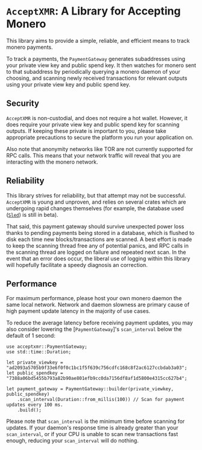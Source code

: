 # `AcceptXMR`: A Library for Accepting Monero

This library aims to provide a simple, reliable, and efficient means to track monero payments.

To track a payments, the `PaymentGateway` generates subaddresses using your private view key and
public spend key. It then watches for monero sent to that subaddress by periodically querying a
monero daemon of your choosing, and scanning newly received transactions for relevant outputs
using your private view key and public spend key.

## Security

`AcceptXMR` is non-custodial, and does not require a hot wallet. However, it does require your
private view key and public spend key for scanning outputs. If keeping these private is important
to you, please take appropriate precautions to secure the platform you run your application on.

Also note that anonymity networks like TOR are not currently supported for RPC calls. This
means that your network traffic will reveal that you are interacting with the monero network.

## Reliability

This library strives for reliability, but that attempt may not be successful. `AcceptXMR` is
young and unproven, and relies on several crates which are undergoing rapid changes themselves
(for example, the database used ([`Sled`](https://docs.rs/sled)) is still in beta).

That said, this payment gateway should survive unexpected power loss thanks to pending payments
being stored in a database, which is flushed to disk each time new blocks/transactions are
scanned. A best effort is made to keep the scanning thread free any of potential panics, and RPC
calls in the scanning thread are logged on failure and repeated next scan. In the event that an
error does occur, the liberal use of logging within this library will hopefully facilitate a
speedy diagnosis an correction.

## Performance

For maximum performance, please host your own monero daemon the same local network. Network and
daemon slowness are primary cause of high payment update latency in the majority of use cases.

To reduce the average latency before receiving payment updates, you may also consider lowering
the [`PaymentGateway`]'s `scan_interval` below the default of 1 second:
```
use acceptxmr::PaymentGateway;
use std::time::Duration;

let private_viewkey = "ad2093a5705b9f33e6f0f0c1bc1f5f639c756cdfc168c8f2ac6127ccbdab3a03";
let public_spendkey = "7388a06bd5455b793a82b90ae801efb9cc0da7156df8af1d5800e4315cc627b4";

let payment_gateway = PaymentGateway::builder(private_viewkey, public_spendkey)
    .scan_interval(Duration::from_millis(100)) // Scan for payment updates every 100 ms.
    .build();
```

Please note that `scan_interval` is the minimum time before scanning for updates. If your
daemon's response time is already greater than your `scan_interval`, or if your CPU is unable to
scan new transactions fast enough, reducing your `scan_interval` will do nothing.